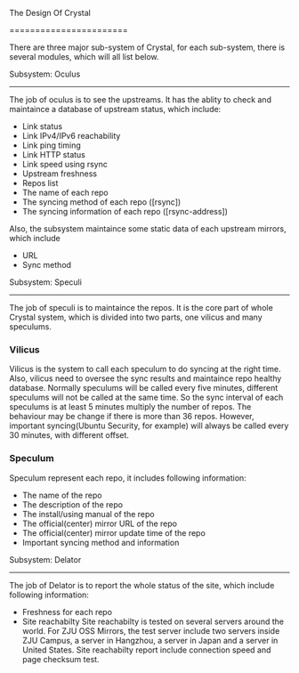 The Design Of Crystal

=======================

There are three major sub-system of Crystal, for each sub-system, there is several modules, which will all list below.

Subsystem: Oculus

-----------------------

The job of oculus is to see the upstreams. It has the ablity to check and maintaince a database of upstream status, which include:

 * Link status
  * Link IPv4/IPv6 reachability
  * Link ping timing
  * Link HTTP status
 * Link speed using rsync
 * Upstream freshness
 * Repos list
  * The name of each repo
  * The syncing method of each repo ([rsync])
  * The syncing information of each repo ([rsync-address])

Also, the subsystem maintaince some static data of each upstream mirrors, which include

 * URL
 * Sync method

Subsystem: Speculi

----------------------

The job of speculi is to maintaince the repos. It is the core part of whole Crystal system, which is divided into two parts, one vilicus and many speculums.

### Vilicus

Vilicus is the system to call each speculum to do syncing at the right time. Also, vilicus need to oversee the sync results and maintaince repo healthy database. Normally speculums will be called every five minutes, different speculums will not be called at the same time. So the sync interval of each speculums is at least 5 minutes multiply the number of repos. The behaviour may be change if there is more than 36 repos. However, important syncing(Ubuntu Security, for example) will always be called every 30 minutes, with different offset.

### Speculum

Speculum represent each repo, it includes following information:

 * The name of the repo
 * The description of the repo
 * The install/using manual of the repo
 * The official(center) mirror URL of the repo
 * The official(center) mirror update time of the repo
 * Important syncing method and information

Subsystem: Delator

-----------------------

The job of Delator is to report the whole status of the site, which include following information:

 * Freshness for each repo
 * Site reachabilty
   Site reachabilty is tested on several servers around the world. For ZJU OSS Mirrors, the test server include two servers inside ZJU Campus, a server in Hangzhou, a server in Japan and a server in United States. Site reachabilty report include connection speed and page checksum test.
